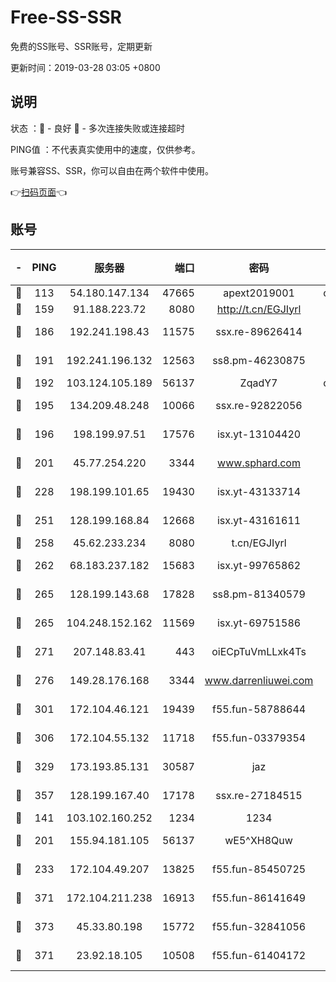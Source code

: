 # Free-SS-SSR

免费的SS账号、SSR账号，定期更新

更新时间：2019-03-28 03:05 +0800

## 说明

状态     ：🙂 - 良好 🙁 - 多次连接失败或连接超时

PING值   ：不代表真实使用中的速度，仅供参考。

账号兼容SS、SSR，你可以自由在两个软件中使用。

👉[扫码页面](https://liesauer.github.io/Free-SS-SSR/)👈

## 账号

|-|PING|服务器|端口|密码|加密方式|区域|
|:----:|:----:|:-----:|-----:|:----:|:----:|:----:|
|🙂|113|54.180.147.134|47665|apext2019001|chacha20|KR|
|🙂|159|91.188.223.72|8080|http://t.cn/EGJIyrl|rc4-md5|RU|
|🙂|186|192.241.198.43|11575|ssx.re-89626414|aes-256-cfb|US|
|🙂|191|192.241.196.132|12563|ss8.pm-46230875|aes-256-cfb|US|
|🙂|192|103.124.105.189|56137|ZqadY7|chacha20|US|
|🙂|195|134.209.48.248|10066|ssx.re-92822056|aes-256-cfb|US|
|🙂|196|198.199.97.51|17576|isx.yt-13104420|aes-256-cfb|US|
|🙂|201|45.77.254.220|3344|www.sphard.com|aes-256-cfb|SG|
|🙂|228|198.199.101.65|19430|isx.yt-43133714|aes-256-cfb|US|
|🙂|251|128.199.168.84|12668|isx.yt-43161611|aes-256-cfb|SG|
|🙂|258|45.62.233.234|8080|t.cn/EGJIyrl|rc4-md5|CA|
|🙂|262|68.183.237.182|15683|isx.yt-99765862|aes-256-cfb|SG|
|🙂|265|128.199.143.68|17828|ss8.pm-81340579|aes-256-cfb|SG|
|🙂|265|104.248.152.162|11569|isx.yt-69751586|aes-256-cfb|SG|
|🙂|271|207.148.83.41|443|oiECpTuVmLLxk4Ts|aes-256-cfb|AU|
|🙂|276|149.28.176.168|3344|www.darrenliuwei.com|aes-256-cfb|AU|
|🙂|301|172.104.46.121|19439|f55.fun-58788644|aes-256-cfb|SG|
|🙂|306|172.104.55.132|11718|f55.fun-03379354|aes-256-cfb|SG|
|🙂|329|173.193.85.131|30587|jaz|aes-256-cfb|US|
|🙂|357|128.199.167.40|17178|ssx.re-27184515|aes-256-cfb|SG|
|🙂|141|103.102.160.252|1234|1234|rc4-md5|JP|
|🙂|201|155.94.181.105|56137|wE5^XH8Quw|aes-256-cfb|US|
|🙂|233|172.104.49.207|13825|f55.fun-85450725|aes-256-cfb|SG|
|🙂|371|172.104.211.238|16913|f55.fun-86141649|aes-256-cfb|US|
|🙂|373|45.33.80.198|15772|f55.fun-32841056|aes-256-cfb|US|
|🙁|371|23.92.18.105|10508|f55.fun-61404172|aes-256-cfb|US|
